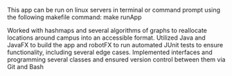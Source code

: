 This app can be run on linux servers in terminal or command prompt using the following makefile command:
make runApp

Worked with hashmaps and several algorithms of graphs to reallocate locations around campus into an accessible format.
Utilized Java and JavaFX to build the app and robotFX to run automated JUnit tests to ensure functionality, including several edge cases.
Implemented interfaces and programming several classes and ensured version control between them via Git and Bash
